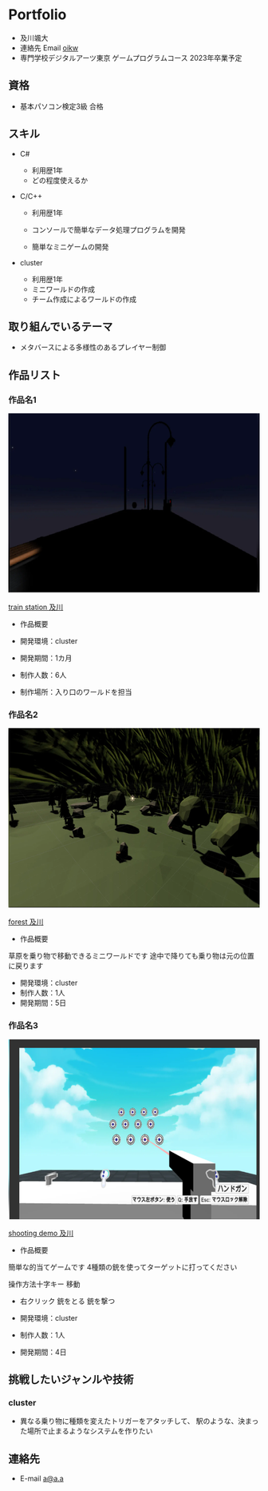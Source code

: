 # Portfolio

- 及川颯大
- 連絡先 Email [oikw](sut11231123@gmail.com)
- 専門学校デジタルアーツ東京 ゲームプログラムコース 2023年卒業予定

## 資格

- 基本パソコン検定3級 合格

## スキル
- C#
  - 利用歴1年
  - どの程度使えるか

- C/C++
  - 利用歴1年
  - コンソールで簡単なデータ処理プログラムを開発

  - 簡単なミニゲームの開発
- cluster
  - 利用歴1年
  - ミニワールドの作成
  - チーム作成によるワールドの作成

## 取り組んでいるテーマ
- メタバースによる多様性のあるプレイヤー制御

## 作品リスト

### 作品名1
[<img src="images/world.png" alt="作品名1" style="height: 360px">](https://cluster.mu/w/10b37288-19d3-4469-b108-f56a11627e27)

[train station 及川](https://cluster.mu/w/10b37288-19d3-4469-b108-f56a11627e27)


- 作品概要

- 開発環境：cluster
- 開発期間：1カ月
- 制作人数：6人
- 制作場所：入り口のワールドを担当


### 作品名2
[<img src="images/Natuyasumi.png" alt="作品名2" style="height: 360px">](https://cluster.mu/w/a9426dc3-ee56-4cf7-a02c-5636befe1374)

[forest 及川](https://cluster.mu/w/a9426dc3-ee56-4cf7-a02c-5636befe1374)

- 作品概要

草原を乗り物で移動できるミニワールドです
途中で降りても乗り物は元の位置に戻ります


- 開発環境：cluster
- 制作人数：1人
- 開発期間：5日

### 作品名3
[<img src="images/shoot.png" alt="作品名2" style="height: 360px">](https://cluster.mu/w/7745d022-9941-4291-a852-d96221edb9aa)

[shooting demo 及川](https://cluster.mu/w/7745d022-9941-4291-a852-d96221edb9aa)

- 作品概要

簡単な的当てゲームです
4種類の銃を使ってターゲットに打ってください

操作方法十字キー 移動

- 右クリック 銃をとる 銃を撃つ

- 開発環境：cluster
- 制作人数：1人
- 開発期間：4日


## 挑戦したいジャンルや技術

### cluster

- 異なる乗り物に種類を変えたトリガーをアタッチして、
駅のような、決まった場所で止まるようなシステムを作りたい



## 連絡先
- E-mail [a@a.a](sut11231123@gmail.com)
